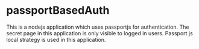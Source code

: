 # passportBasedAuth

This is a nodejs application which uses passportjs for authentication.
The secret page in this application is only visible to logged in users.
Passport js local strategy is used in this application.

